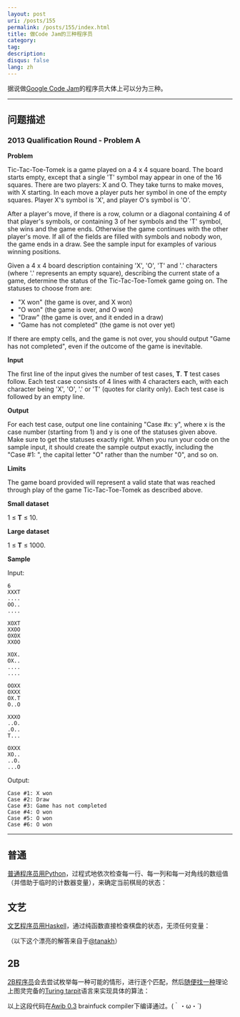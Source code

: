 ```yaml
---
layout: post
uri: /posts/155
permalink: /posts/155/index.html
title: 做Code Jam的三种程序员
category:
tag:
description:
disqus: false
lang: zh
---
```


据说做[Google Code Jam](https://code.google.com/codejam)的程序员大体上可以分为三种。

***

## 问题描述

### 2013 Qualification Round - Problem A

__Problem__

Tic-Tac-Toe-Tomek is a game played on a 4 x 4 square board. The board starts empty, except that a single 'T' symbol may appear in one of the 16 squares. There are two players: X and O. They take turns to make moves, with X starting. In each move a player puts her symbol in one of the empty squares. Player X's symbol is 'X', and player O's symbol is 'O'.

After a player's move, if there is a row, column or a diagonal containing 4 of that player's symbols, or containing 3 of her symbols and the 'T' symbol, she wins and the game ends. Otherwise the game continues with the other player's move. If all of the fields are filled with symbols and nobody won, the game ends in a draw. See the sample input for examples of various winning positions.

Given a 4 x 4 board description containing 'X', 'O', 'T' and '.' characters (where '.' represents an empty square), describing the current state of a game, determine the status of the Tic-Tac-Toe-Tomek game going on. The statuses to choose from are:

* "X won" (the game is over, and X won)
* "O won" (the game is over, and O won)
* "Draw" (the game is over, and it ended in a draw)
* "Game has not completed" (the game is not over yet)

If there are empty cells, and the game is not over, you should output "Game has not completed", even if the outcome of the game is inevitable.

__Input__

The first line of the input gives the number of test cases, __T__. __T__ test cases follow. Each test case consists of 4 lines with 4 characters each, with each character being 'X', 'O', '.' or 'T' (quotes for clarity only). Each test case is followed by an empty line.

__Output__

For each test case, output one line containing "Case #x: y", where x is the case number (starting from 1) and y is one of the statuses given above. Make sure to get the statuses exactly right. When you run your code on the sample input, it should create the sample output exactly, including the "Case #1: ", the capital letter "O" rather than the number "0", and so on.

__Limits__

The game board provided will represent a valid state that was reached through play of the game Tic-Tac-Toe-Tomek as described above.

__Small dataset__

1 ≤ __T__ ≤ 10.

__Large dataset__

1 ≤ __T__ ≤ 1000.

__Sample__

Input:

    6
    XXXT
    ....
    OO..
    ....

    XOXT
    XXOO
    OXOX
    XXOO

    XOX.
    OX..
    ....
    ....

    OOXX
    OXXX
    OX.T
    O..O

    XXXO
    ..O.
    .O..
    T...

    OXXX
    XO..
    ..O.
    ...O

Output:

    Case #1: X won
    Case #2: Draw
    Case #3: Game has not completed
    Case #4: O won
    Case #5: O won
    Case #6: O won

***

## 普通

[普通程序员用Python](http://www.go-hero.net/jam/13/lang/Python)，过程式地依次检查每一行、每一列和每一对角线的数组值（并借助于临时的计数器变量），来确定当前棋局的状态：

<script src="https://gist.github.com/soimort/5387922.js"></script>

## 文艺

[文艺程序员用Haskell](http://www.go-hero.net/jam/13/lang/Haskell)，通过纯函数直接检查棋盘的状态，无须任何变量：

（以下这个漂亮的解答来自于[@tanakh](http://www.go-hero.net/jam/13/name/tanakh)）

<script src="https://gist.github.com/soimort/5387914.js"></script>

## 2B

[2B程序员](http://www.go-hero.net/jam/13/name/soimort)会去尝试枚举每一种可能的情形，进行逐个匹配，然后[随便找一种](http://esolangs.org/wiki/Brainfuck)理论上图灵完备的[Turing tarpit](http://esolangs.org/wiki/Turing_tarpit)语言来实现具体的算法：

<script src="https://gist.github.com/soimort/5387061.js"></script>

以上这段代码在[Awib 0.3](http://code.google.com/p/awib/) brainfuck compiler下编译通过。(｀・ω・´)
